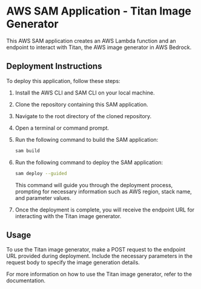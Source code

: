 # AWS SAM Application - Titan Image Generator

This AWS SAM application creates an AWS Lambda function and an endpoint to interact with Titan, the AWS image generator in AWS Bedrock.

## Deployment Instructions

To deploy this application, follow these steps:

1. Install the AWS CLI and SAM CLI on your local machine.
2. Clone the repository containing this SAM application.
3. Navigate to the root directory of the cloned repository.
4. Open a terminal or command prompt.
5. Run the following command to build the SAM application:

    ```bash
    sam build
    ```

6. Run the following command to deploy the SAM application:

    ```bash
    sam deploy --guided
    ```

    This command will guide you through the deployment process, prompting for necessary information such as AWS region, stack name, and parameter values.

7. Once the deployment is complete, you will receive the endpoint URL for interacting with the Titan image generator.

## Usage

To use the Titan image generator, make a POST request to the endpoint URL provided during deployment. Include the necessary parameters in the request body to specify the image generation details.

For more information on how to use the Titan image generator, refer to the documentation.
